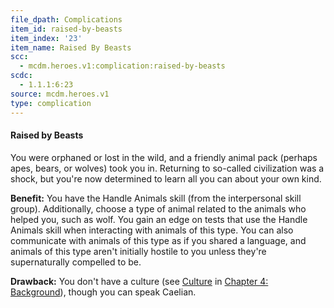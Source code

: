 ```yaml
---
file_dpath: Complications
item_id: raised-by-beasts
item_index: '23'
item_name: Raised By Beasts
scc:
  - mcdm.heroes.v1:complication:raised-by-beasts
scdc:
  - 1.1.1:6:23
source: mcdm.heroes.v1
type: complication
---
```


#### Raised by Beasts

You were orphaned or lost in the wild, and a friendly animal pack (perhaps apes, bears, or wolves) took you in. Returning to so-called civilization was a shock, but you're now determined to learn all you can about your own kind.

**Benefit:** You have the Handle Animals skill (from the interpersonal skill group). Additionally, choose a type of animal related to the animals who helped you, such as wolf. You gain an edge on tests that use the Handle Animals skill when interacting with animals of this type. You can also communicate with animals of this type as if you shared a language, and animals of this type aren't initially hostile to you unless they're supernaturally compelled to be.

**Drawback:** You don't have a culture (see [Culture](#page-67-1) in [Chapter 4: Background](#page-67-0)), though you can speak Caelian.
